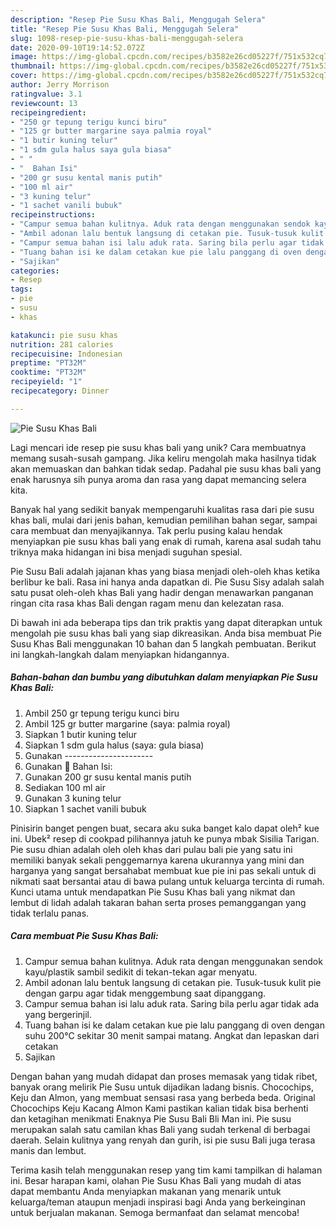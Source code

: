 ```yaml
---
description: "Resep Pie Susu Khas Bali, Menggugah Selera"
title: "Resep Pie Susu Khas Bali, Menggugah Selera"
slug: 1098-resep-pie-susu-khas-bali-menggugah-selera
date: 2020-09-10T19:14:52.072Z
image: https://img-global.cpcdn.com/recipes/b3582e26cd05227f/751x532cq70/pie-susu-khas-bali-foto-resep-utama.jpg
thumbnail: https://img-global.cpcdn.com/recipes/b3582e26cd05227f/751x532cq70/pie-susu-khas-bali-foto-resep-utama.jpg
cover: https://img-global.cpcdn.com/recipes/b3582e26cd05227f/751x532cq70/pie-susu-khas-bali-foto-resep-utama.jpg
author: Jerry Morrison
ratingvalue: 3.1
reviewcount: 13
recipeingredient:
- "250 gr tepung terigu kunci biru"
- "125 gr butter margarine saya palmia royal"
- "1 butir kuning telur"
- "1 sdm gula halus saya gula biasa"
- " "
- "  Bahan Isi"
- "200 gr susu kental manis putih"
- "100 ml air"
- "3 kuning telur"
- "1 sachet vanili bubuk"
recipeinstructions:
- "Campur semua bahan kulitnya. Aduk rata dengan menggunakan sendok kayu/plastik sambil sedikit di tekan-tekan agar menyatu."
- "Ambil adonan lalu bentuk langsung di cetakan pie. Tusuk-tusuk kulit pie dengan garpu agar tidak menggembung saat dipanggang."
- "Campur semua bahan isi lalu aduk rata. Saring bila perlu agar tidak ada yang bergerinjil."
- "Tuang bahan isi ke dalam cetakan kue pie lalu panggang di oven dengan suhu 200°C sekitar 30 menit sampai matang. Angkat dan lepaskan dari cetakan"
- "Sajikan"
categories:
- Resep
tags:
- pie
- susu
- khas

katakunci: pie susu khas 
nutrition: 281 calories
recipecuisine: Indonesian
preptime: "PT32M"
cooktime: "PT32M"
recipeyield: "1"
recipecategory: Dinner

---
```



![Pie Susu Khas Bali](https://img-global.cpcdn.com/recipes/b3582e26cd05227f/751x532cq70/pie-susu-khas-bali-foto-resep-utama.jpg)

Lagi mencari ide resep pie susu khas bali yang unik? Cara membuatnya memang susah-susah gampang. Jika keliru mengolah maka hasilnya tidak akan memuaskan dan bahkan tidak sedap. Padahal pie susu khas bali yang enak harusnya sih punya aroma dan rasa yang dapat memancing selera kita.

Banyak hal yang sedikit banyak mempengaruhi kualitas rasa dari pie susu khas bali, mulai dari jenis bahan, kemudian pemilihan bahan segar, sampai cara membuat dan menyajikannya. Tak perlu pusing kalau hendak menyiapkan pie susu khas bali yang enak di rumah, karena asal sudah tahu triknya maka hidangan ini bisa menjadi suguhan spesial.

Pie Susu Bali adalah jajanan khas yang biasa menjadi oleh-oleh khas ketika berlibur ke bali. Rasa ini hanya anda dapatkan di. Pie Susu Sisy adalah salah satu pusat oleh-oleh khas Bali yang hadir dengan menawarkan panganan ringan cita rasa khas Bali dengan ragam menu dan kelezatan rasa.


Di bawah ini ada beberapa tips dan trik praktis yang dapat diterapkan untuk mengolah pie susu khas bali yang siap dikreasikan. Anda bisa membuat Pie Susu Khas Bali menggunakan 10 bahan dan 5 langkah pembuatan. Berikut ini langkah-langkah dalam menyiapkan hidangannya.

<!--inarticleads1-->

##### Bahan-bahan dan bumbu yang dibutuhkan dalam menyiapkan Pie Susu Khas Bali:

1. Ambil 250 gr tepung terigu kunci biru
1. Ambil 125 gr butter margarine (saya: palmia royal)
1. Siapkan 1 butir kuning telur
1. Siapkan 1 sdm gula halus (saya: gula biasa)
1. Gunakan  ----------------------
1. Gunakan  🌻 Bahan Isi:
1. Gunakan 200 gr susu kental manis putih
1. Sediakan 100 ml air
1. Gunakan 3 kuning telur
1. Siapkan 1 sachet vanili bubuk


Pinisirin banget pengen buat, secara aku suka banget kalo dapat oleh² kue ini. Ubek² resep di cookpad pilihannya jatuh ke punya mbak Sisilia Tarigan. Pie susu dhian adalah oleh oleh khas dari pulau bali pie yang satu ini memiliki banyak sekali penggemarnya karena ukurannya yang mini dan harganya yang sangat bersahabat membuat kue pie ini pas sekali untuk di nikmati saat bersantai atau di bawa pulang untuk keluarga tercinta di rumah. Kunci utama untuk mendapatkan Pie Susu Khas bali yang nikmat dan lembut di lidah adalah takaran bahan serta proses pemanggangan yang tidak terlalu panas. 

<!--inarticleads2-->

##### Cara membuat Pie Susu Khas Bali:

1. Campur semua bahan kulitnya. Aduk rata dengan menggunakan sendok kayu/plastik sambil sedikit di tekan-tekan agar menyatu.
1. Ambil adonan lalu bentuk langsung di cetakan pie. Tusuk-tusuk kulit pie dengan garpu agar tidak menggembung saat dipanggang.
1. Campur semua bahan isi lalu aduk rata. Saring bila perlu agar tidak ada yang bergerinjil.
1. Tuang bahan isi ke dalam cetakan kue pie lalu panggang di oven dengan suhu 200°C sekitar 30 menit sampai matang. Angkat dan lepaskan dari cetakan
1. Sajikan


Dengan bahan yang mudah didapat dan proses memasak yang tidak ribet, banyak orang melirik Pie Susu untuk dijadikan ladang bisnis. Chocochips, Keju dan Almon, yang membuat sensasi rasa yang berbeda beda. Original Chocochips Keju Kacang Almon Kami pastikan kalian tidak bisa berhenti dan ketagihan menikmati Enaknya Pie Susu Bali Bli Man ini. Pie susu merupakan salah satu camilan khas Bali yang sudah terkenal di berbagai daerah. Selain kulitnya yang renyah dan gurih, isi pie susu Bali juga terasa manis dan lembut. 

Terima kasih telah menggunakan resep yang tim kami tampilkan di halaman ini. Besar harapan kami, olahan Pie Susu Khas Bali yang mudah di atas dapat membantu Anda menyiapkan makanan yang menarik untuk keluarga/teman ataupun menjadi inspirasi bagi Anda yang berkeinginan untuk berjualan makanan. Semoga bermanfaat dan selamat mencoba!
